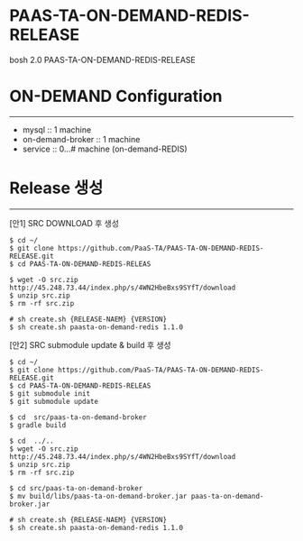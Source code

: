 # PAAS-TA-ON-DEMAND-REDIS-RELEASE
bosh 2.0 PAAS-TA-ON-DEMAND-REDIS-RELEASE


# ON-DEMAND Configuration
------------------------
- mysql :: 1 machine
- on-demand-broker :: 1 machine
- service :: 0...# machine (on-demand-REDIS)





# Release 생성
------------------------

[안1] SRC DOWNLOAD 후 생성 
````
$ cd ~/
$ git clone https://github.com/PaaS-TA/PAAS-TA-ON-DEMAND-REDIS-RELEASE.git
$ cd PAAS-TA-ON-DEMAND-REDIS-RELEAS

$ wget -O src.zip http://45.248.73.44/index.php/s/4WN2HbeBxs9SYfT/download
$ unzip src.zip
$ rm -rf src.zip

# sh create.sh {RELEASE-NAEM} {VERSION}
$ sh create.sh paasta-on-demand-redis 1.1.0
````





[안2] SRC submodule update & build 후 생성 
````
$ cd ~/
$ git clone https://github.com/PaaS-TA/PAAS-TA-ON-DEMAND-REDIS-RELEASE.git
$ cd PAAS-TA-ON-DEMAND-REDIS-RELEAS
$ git submodule init
$ git submodule update

$ cd  src/paas-ta-on-demand-broker
$ gradle build

$ cd  ../..
$ wget -O src.zip http://45.248.73.44/index.php/s/4WN2HbeBxs9SYfT/download
$ unzip src.zip
$ rm -rf src.zip

$ cd src/paas-ta-on-demand-broker
$ mv build/libs/paas-ta-on-demand-broker.jar paas-ta-on-demand-broker.jar

# sh create.sh {RELEASE-NAEM} {VERSION}
$ sh create.sh paasta-on-demand-redis 1.1.0
````
